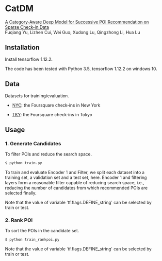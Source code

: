 # CatDM

[A Category-Aware Deep Model for Successive POI Recommendation on Sparse Check-in Data](https://dl.acm.org/doi/pdf/10.1145/3366423.3380202)  
Fuqiang Yu, Lizhen Cui, Wei Guo, Xudong Lu, Qingzhong Li, Hua Lu

## Installation

Install tensorflow 1.12.2.

The code has been tested with Python 3.5, tensorflow 1.12.2 on windows 10.

## Data

Datasets for training/evaluation.

- [NYC](https://www.kaggle.com/chetanism/foursquare-nyc-and-tokyo-checkin-dataset/version/2#): the Foursquare check-ins in New York

- [TKY](https://www.kaggle.com/chetanism/foursquare-nyc-and-tokyo-checkin-dataset/version/2#): the Foursquare check-ins in Tokyo

## Usage

### 1. Generate Candidates

To filter POIs and reduce the search space.
```bash
$ python train.py
```
To train and evaluate Encoder 1 and Filter, we split each dataset into a training set, a validation set and a test set, here. Encoder 1 and filtering layers form a reasonable filter capable of reducing search space, i.e., reducing the number of candidates from which recommended POIs are selected finally.

Note that the value of variable 'tf.flags.DEFINE_string' can be selected by train or test.

### 2. Rank POI

To sort the POIs in the candidate set.

```bash
$ python train_rankpoi.py
```
Note that the value of variable 'tf.flags.DEFINE_string' can be selected by train or test.
